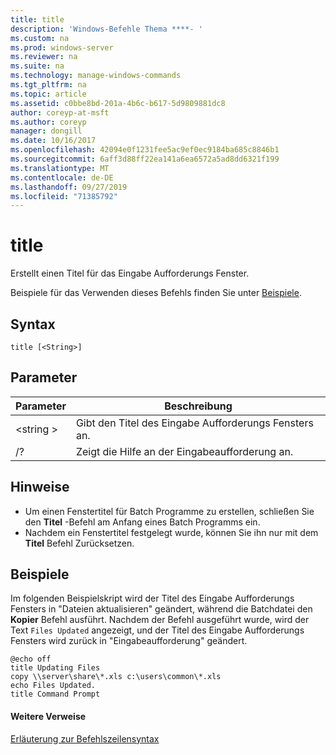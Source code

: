```yaml
---
title: title
description: 'Windows-Befehle Thema ****- '
ms.custom: na
ms.prod: windows-server
ms.reviewer: na
ms.suite: na
ms.technology: manage-windows-commands
ms.tgt_pltfrm: na
ms.topic: article
ms.assetid: c0bbe8bd-201a-4b6c-b617-5d9809881dc8
author: coreyp-at-msft
ms.author: coreyp
manager: dongill
ms.date: 10/16/2017
ms.openlocfilehash: 42094e0f1231fee5ac9ef0ec9184ba685c8846b1
ms.sourcegitcommit: 6aff3d88ff22ea141a6ea6572a5ad8dd6321f199
ms.translationtype: MT
ms.contentlocale: de-DE
ms.lasthandoff: 09/27/2019
ms.locfileid: "71385792"
---
```

# <a name="title"></a>title



Erstellt einen Titel für das Eingabe Aufforderungs Fenster.

Beispiele für das Verwenden dieses Befehls finden Sie unter [Beispiele](#BKMK_examples).

## <a name="syntax"></a>Syntax

```
title [<String>]
```

## <a name="parameters"></a>Parameter

|Parameter|Beschreibung|
|---------|-----------|
|\<string >|Gibt den Titel des Eingabe Aufforderungs Fensters an.|
|/?|Zeigt die Hilfe an der Eingabeaufforderung an.|

## <a name="remarks"></a>Hinweise

-   Um einen Fenstertitel für Batch Programme zu erstellen, schließen Sie den **Titel** -Befehl am Anfang eines Batch Programms ein.
-   Nachdem ein Fenstertitel festgelegt wurde, können Sie ihn nur mit dem **Titel** Befehl Zurücksetzen.

## <a name="BKMK_examples"></a>Beispiele

Im folgenden Beispielskript wird der Titel des Eingabe Aufforderungs Fensters in "Dateien aktualisieren" geändert, während die Batchdatei den **Kopier** Befehl ausführt. Nachdem der Befehl ausgeführt wurde, wird der Text `Files Updated` angezeigt, und der Titel des Eingabe Aufforderungs Fensters wird zurück in "Eingabeaufforderung" geändert.
```
@echo off
title Updating Files
copy \\server\share\*.xls c:\users\common\*.xls
echo Files Updated.
title Command Prompt
```

#### <a name="additional-references"></a>Weitere Verweise

[Erläuterung zur Befehlszeilensyntax](command-line-syntax-key.md)